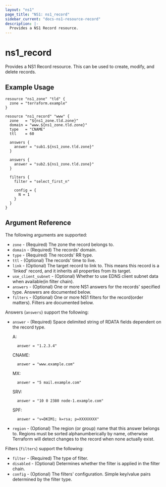 ```yaml
---
layout: "ns1"
page_title: "NS1: ns1_record"
sidebar_current: "docs-ns1-resource-record"
description: |-
  Provides a NS1 Record resource.
---
```


# ns1\_record

Provides a NS1 Record resource. This can be used to create, modify, and delete records.

## Example Usage

```hcl
resource "ns1_zone" "tld" {
  zone = "terraform.example"
}

resource "ns1_record" "www" {
  zone   = "${ns1_zone.tld.zone}"
  domain = "www.${ns1_zone.tld.zone}"
  type   = "CNAME"
  ttl    = 60

  answers {
    answer = "sub1.${ns1_zone.tld.zone}"
  }

  answers {
    answer = "sub2.${ns1_zone.tld.zone}"
  } 

  filters {
    filter = "select_first_n"

    config = {
      N = 1
    }
  }
}
```

## Argument Reference

The following arguments are supported:

* `zone` - (Required) The zone the record belongs to.
* `domain` - (Required) The records' domain.
* `type` - (Required) The records' RR type.
* `ttl` - (Optional) The records' time to live.
* `link` - (Optional) The target record to link to. This means this record is a 'linked' record, and it inherits all properties from its target.
* `use_client_subnet` - (Optional) Whether to use EDNS client subnet data when available(in filter chain).
* `answers` - (Optional) One or more NS1 answers for the records' specified type. Answers are documented below.
* `filters` - (Optional) One or more NS1 filters for the record(order matters). Filters are documented below.

Answers (`answers`) support the following:

* `answer` - (Required) Space delimited string of RDATA fields dependent on the record type.

    A:

        answer = "1.2.3.4"

    CNAME:

        answer = "www.example.com"

    MX:

        answer = "5 mail.example.com"

    SRV:

        answer = "10 0 2380 node-1.example.com"

    SPF:

        answer = "v=DKIM1; k=rsa; p=XXXXXXXX"

   
* `region` - (Optional) The region (or group) name that this answer belongs to.  Regions must be sorted alphanumberically by name, otherwise Terraform will detect changes to the record when none actually exist.

Filters (`filters`) support the following:

* `filter` - (Required) The type of filter.
* `disabled` - (Optional) Determines whether the filter is applied in the filter chain.
* `config` - (Optional) The filters' configuration. Simple key/value pairs determined by the filter type.
